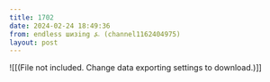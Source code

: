 ```yaml
---
title: 1702
date: 2024-02-24 18:49:36
from: endless шизing ⍼ (channel1162404975)
layout: post
---
```


![[(File not included. Change data exporting settings to download.)]]


